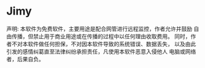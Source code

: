 # Jimy

声明:
    本软件为免费软件，主要用途是配合网管进行远程监控，作者允许并鼓励
自由传播，但禁止用于商业用途或在传播的过程中以任何理由收取费用。
同时，作者不对本软件做任何担保，不对因本软件导致的系统错误、数据丢失，
以及由此引发的感情纠葛直至法律纠纷承担责任，凡使用本软件恶意入侵他人
电脑或网络者，后果自负。
